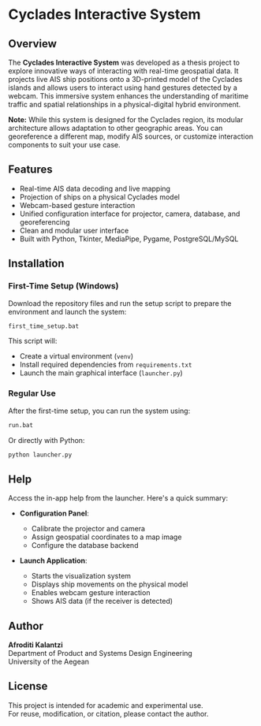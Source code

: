# Cyclades Interactive System

## Overview

The **Cyclades Interactive System** was developed as a thesis project to explore innovative ways of interacting with real-time geospatial data. It projects live AIS ship positions onto a 3D-printed model of the Cyclades islands and allows users to interact using hand gestures detected by a webcam. This immersive system enhances the understanding of maritime traffic and spatial relationships in a physical-digital hybrid environment.

**Note:** While this system is designed for the Cyclades region, its modular architecture allows adaptation to other geographic areas. You can georeference a different map, modify AIS sources, or customize interaction components to suit your use case.


## Features

- Real-time AIS data decoding and live mapping
- Projection of ships on a physical Cyclades model
- Webcam-based gesture interaction
- Unified configuration interface for projector, camera, database, and georeferencing
- Clean and modular user interface
- Built with Python, Tkinter, MediaPipe, Pygame, PostgreSQL/MySQL


## Installation

### First-Time Setup (Windows)

Download the repository files and run the setup script to prepare the environment and launch the system:

```bat
first_time_setup.bat
```

This script will:
- Create a virtual environment (`venv`)
- Install required dependencies from `requirements.txt`
- Launch the main graphical interface (`launcher.py`)

### Regular Use

After the first-time setup, you can run the system using:

```bat
run.bat
```

Or directly with Python:

```bash
python launcher.py
```



## Help

Access the in-app help from the launcher. Here's a quick summary:

- **Configuration Panel**:
  - Calibrate the projector and camera
  - Assign geospatial coordinates to a map image
  - Configure the database backend

- **Launch Application**:
  - Starts the visualization system
  - Displays ship movements on the physical model
  - Enables webcam gesture interaction
  - Shows AIS data (if the receiver is detected)



## Author

**Afroditi Kalantzi**  
Department of Product and Systems Design Engineering  
University of the Aegean



## License

This project is intended for academic and experimental use.  
For reuse, modification, or citation, please contact the author.
